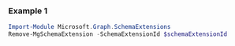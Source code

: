 ### Example 1
``` powershell
Import-Module Microsoft.Graph.SchemaExtensions
Remove-MgSchemaExtension -SchemaExtensionId $schemaExtensionId
```
